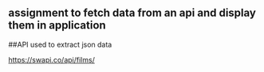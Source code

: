 ## assignment to fetch data from an api and display them in application

##API used to extract json data 

https://swapi.co/api/films/

